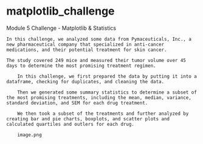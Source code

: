 # matplotlib_challenge
Module 5 Challenge - Matplotlib &amp; Statistics

    In this challenge, we analyzed some data from Pymaceuticals, Inc., a new pharmaceutical company that specialized in anti-cancer medications, and their potential treatment for skin cancer.

    The study covered 249 mice and measured their tumor volume over 45 days to determine the most promising treatment regimen.

        In this challenge, we first prepared the data by putting it into a dataframe, checking for duplicates, and cleaning the data.

        Then we generated some summary statistics to determine a subset of the most promising treatments, including the mean, median, variance, standard deviation, and SEM for each drug treatment.

        We then took a subset of the treatments and further analyzed by creating bar and pie charts, boxplots, and scatter plots and calculated quartiles and outlers for each drug.

        image.png